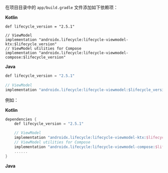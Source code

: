 在项目目录中的 `app/build.gradle` 文件添加如下依赖项：

**Kotlin**

```
def lifecycle_version = "2.5.1"

// ViewModel
implementation "androidx.lifecycle:lifecycle-viewmodel-ktx:$lifecycle_version"
// ViewModel utilities for Compose
implementation "androidx.lifecycle:lifecycle-viewmodel-compose:$lifecycle_version"
```

**Java**

```java
def lifecycle_version = "2.5.1"
    
// ViewModel
implementation "androidx.lifecycle:lifecycle-viewmodel:$lifecycle_version"
```

例如：

**Kotlin**

```kotlin
dependencies {
    def lifecycle_version = "2.5.1"

    // ViewModel
    implementation "androidx.lifecycle:lifecycle-viewmodel-ktx:$lifecycle_version"
    // ViewModel utilities for Compose
    implementation "androidx.lifecycle:lifecycle-viewmodel-compose:$lifecycle_version"
    ......
}
```

**Java**

```java
```

